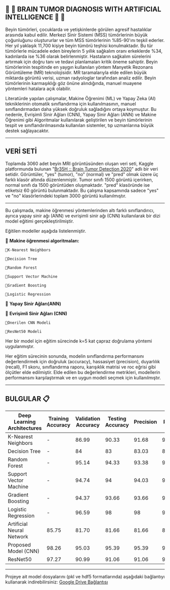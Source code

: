 ##  🔹 🔸 BRAIN TUMOR DIAGNOSIS WITH ARTIFICIAL INTELLIGENCE 🔸 🔹

Beyin tümörleri, çocuklarda ve yetişkinlerde görülen agresif hastalıklar arasında kabul edilir. Merkezi Sinir Sistemi (MSS) tümörlerinin büyük çoğunluğunu oluştururlar ve tüm MSS tümörlerinin %85-90'ını teşkil ederler. Her yıl yaklaşık 11,700 kişiye beyin tümörü teşhisi konulmaktadır. Bu tür tümörlerle mücadele eden bireylerin 5 yıllık sağkalım oranı erkeklerde %34, kadınlarda ise %36 olarak belirlenmiştir. Hastaların sağkalım sürelerini artırmak için doğru tanı ve tedavi planlamaları kritik öneme sahiptir. Beyin tümörlerinin tespitinde en yaygın kullanılan yöntem Manyetik Rezonans Görüntüleme (MR) teknolojisidir. MR taramalarıyla elde edilen büyük miktarda görüntü verisi, uzman radyologlar tarafından analiz edilir. Beyin tümörlerinin karmaşıklığı göz önüne alındığında, manuel muayene yöntemleri hatalara açık olabilir.

Literatürde yapılan çalışmalar, Makine Öğrenimi (ML) ve Yapay Zeka (AI) tekniklerinin otomatik sınıflandırma için kullanılmasının, manuel sınıflandırmadan daha yüksek doğruluk sağladığını ortaya koymuştur. Bu nedenle, Evrişimli Sinir Ağları (CNN), Yapay Sinir Ağları (ANN) ve Makine Öğrenimi gibi Algoritmalar kullanılarak geliştirilen ve beyin tümörlerinin tespit ve sınıflandırılmasında kullanılan sistemler, tıp uzmanlarına büyük destek sağlayacaktır.

---

## VERİ SETİ
Toplamda 3060 adet beyin MRI görüntüsünden oluşan veri seti, Kaggle platformunda bulunan "[Br35H :: Brain Tumor Detection 2020](https://www.kaggle.com/datasets/ahmedhamada0/brain-tumor-detection?select=no)" adlı bir veri setidir. Görüntüler, "yes" (tumor), "no" (normal) ve "pred" olmak üzere üç farklı klasör altında düzenlenmiştir. Tumor sınıfı 1500 görüntü içerirken, normal sınıfı da 1500 görüntüden oluşmaktadır. "pred" klasöründe ise etiketsiz 60 görüntü bulunmaktadır. Bu çalışma kapsamında sadece "yes" ve "no" klasörlerindeki toplam 3000 görüntü kullanılmıştır.

---

Bu çalışmada, makine öğrenmesi yöntemlerinden altı farklı sınıflandırıcı, ayrıca yapay sinir ağı (ANN) ve evrişimli sinir ağı (CNN) kullanılarak bir dizi model eğitimi gerçekleştirilmiştir. 

Eğitilen modeller aşağıda listelenmiştir. 

🔰 **Makine öğrenmesi algoritmaları:**

    💠K-Nearest Neighbors
  
    💠Decision Tree
  
    💠Random Forest
  
    💠Support Vector Machine
  
    💠Gradient Boosting
  
    💠Logistic Regression
  
🔰 **Yapay Sinir Ağları(ANN)**

🔰 **Evrişimli Sinir Ağları (CNN)**

    💠Önerilen CNN Modeli
  
    💠ResNet50 Modeli


Her bir model için eğitim sürecinde k=5 kat çapraz doğrulama yöntemi uygulanmıştır.

Her eğitim sürecinin sonunda, modelin sınıflandırma performansını değerlendirmek için doğruluk (accuracy), hassasiyet (precision), duyarlılık (recall), F1 skoru, sınıflandırma raporu, karışıklık matrisi ve roc eğrisi gibi ölçütler elde edilmiştir. Elde edilen bu değerlendirme metrikleri, modellerin performansını karşılaştırmak ve en uygun modeli seçmek için kullanılmıştır.

---

## BULGULAR 📋


| Deep Learning Architectures | Training Accuracy | Validation Accuracy | Testing Accuracy | Precision | Recall | F1-score |
|----------------------------|-------------------|---------------------|------------------|-----------|--------|----------|
| K-Nearest Neighbors         | -                 | 86.99               | 90.33            | 91.68     | 90.333 | 90.25    |
| Decision Tree               | -                 | 84                  | 83               | 83.03     | 83     | 82.99    |
| Random Forest               | -                 | 95.14               | 94.33            | 93.38     | 94.33  | 94.33    |
| Support Vector Machine      | -                 | 94.74               | 94               | 94.03     | 94     | 93.99    |
| Gradient Boosting           | -                 | 94.37               | 93.66            | 93.66     | 93.66  | 93.66    |
| Logistic Regression         | -                 | 96.59               | 98               | 98        | 98     | 97.99    |
| Artificial Neural Network   | 85.75             | 81.70               | 81.66            | 81.66     | 81.66  | 81.6     |
| Proposed Model (CNN)        | 98.26             | 95.03               | 95.39            | 95.39     | 95.39  | 95.2     |
| ResNet50                    | 97.27             | 90.99               | 91.06            | 91.06     | 91.06  | 91       |



---
Projeye ait model dosyalarını (pkl ve hdf5 formatlarında) aşağıdaki bağlantıyı kullanarak indirebilirsiniz: [Google Drive Bağlantısı](https://drive.google.com/drive/folders/1K2msh-PcmW79-1VLyRUarLUIpLdKa1k9?usp=drive_link)

